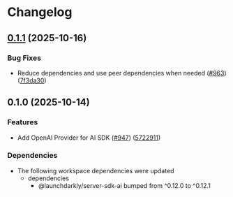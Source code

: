 # Changelog

## [0.1.1](https://github.com/launchdarkly/js-core/compare/server-sdk-ai-openai-v0.1.0...server-sdk-ai-openai-v0.1.1) (2025-10-16)


### Bug Fixes

* Reduce dependencies and use peer dependencies when needed ([#963](https://github.com/launchdarkly/js-core/issues/963)) ([7f3da30](https://github.com/launchdarkly/js-core/commit/7f3da3071ac175451a0c39bfb9717170e516997f))

## 0.1.0 (2025-10-14)


### Features

* Add OpenAI Provider for AI SDK ([#947](https://github.com/launchdarkly/js-core/issues/947)) ([5722911](https://github.com/launchdarkly/js-core/commit/572291103ea47943c3d365cb49babaf3c722e26b))


### Dependencies

* The following workspace dependencies were updated
  * dependencies
    * @launchdarkly/server-sdk-ai bumped from ^0.12.0 to ^0.12.1
